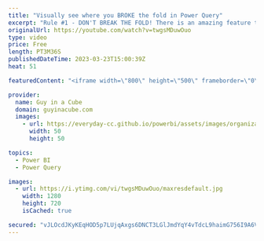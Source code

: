 ```yaml
---
title: "Visually see where you BROKE the fold in Power Query"
excerpt: "Rule #1 - DON'T BREAK THE FOLD! There is an amazing feature that lets you see where this fold was broken, and I'm guessing you didn't even know it was there!  Adam shows you where to go.  Query plan for Power Query (Preview) https://learn.microsoft.com/power-query/query-plan  📢 Become a member: https://guyinacu.be/membership"
originalUrl: https://youtube.com/watch?v=twgsMDuwOuo
type: video
price: Free
length: PT3M36S
publishedDateTime: 2023-03-23T15:00:39Z
heat: 51

featuredContent: "<iframe width=\"800\" height=\"500\" frameborder=\"0\" src=\"https://www.youtube.com/embed/twgsMDuwOuo\" allow=\"accelerometer; autoplay; encrypted-media; gyroscope; picture-in-picture\" allowfullscreen></iframe>"

provider:
  name: Guy in a Cube
  domain: guyinacube.com
  images:
    - url: https://everyday-cc.github.io/powerbi/assets/images/organizations/guyinacube.com-50x50.jpg
      width: 50
      height: 50

topics:
  - Power BI
  - Power Query

images:
  - url: https://i.ytimg.com/vi/twgsMDuwOuo/maxresdefault.jpg
    width: 1280
    height: 720
    isCached: true

secured: "vJLOcdJKyKEqHOD5p7LUjqAxgs6DNCT3LGlJmdYqY4vTdcL9haimG756I9A6VGwocigI4tQq4xZc7nURUg6+mbnQk65VxvAYkUhUIf5i3chj6PRaCOUcv8oJIYGWmq8x0vGtcwJF0GD9d8qjoNiAcVTKsxvq+kAu6F9SNiQC8mo+eMDoHyKynkPR2u6Lll6ws1uCjB7tzipOeD923/hwJSd3oPNJQbysW8VSpLdi8jlzdIM3f7Ljrhznrc3sO1y8baxCjKwseQF/p255O6iweyYG/6RZtVcfFrrtNoR9WCw4+/LK/LqeqoSXKzdWQxYyhHT/x9tRT+3hUvj+xNNzUng6YfQFz13kq3+24QEYV7VYBNe89GrU7S4IaiSL4bgZoXTWtWM3mR8JqZj9JKmVaRrCuCXknA+x3/UpgIXv/c0=;vDz1Qc3NR/DE8WdKhytq4Q=="
---
```


